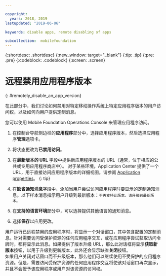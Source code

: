 ```yaml
---

copyright:
  years: 2018, 2019
lastupdated: "2019-06-06"

keywords: disable apps, remote disabling of apps

subcollection:  mobilefoundation
---
```


{:shortdesc: .shortdesc}
{:new_window: target="_blank"}
{:tip: .tip}
{:pre: .pre}
{:codeblock: .codeblock}
{:screen: .screen}

# 远程禁用应用程序版本
{: #remotely_disable_an_app_version}

在此部分中，我们讨论如何禁用对特定移动操作系统上特定应用程序版本的用户访问权，以及如何向用户提供定制消息。

您可以使用 Mobile Foundation Operations Console 来管理应用程序访问。

1. 在控制台导航侧边栏的**应用程序**部分中，选择应用程序版本，然后选择应用程序**管理**选项卡。
2. 将状态更改为**已禁用访问**。
3. 在**最新版本的 URL** 字段中提供新应用程序版本的 URL（通常，位于相应的公共或专用应用程序商店中）。
   对于某些环境，Application Center 提供了一个 URL，用于直接访问应用程序版本的详细视图。请参阅 [Application properties](https://mobilefirstplatform.ibmcloud.com/tutorials/en/foundation/8.0/appcenter/appcenter-console/#application-properties)。
   {: tip}

4. 在**缺省通知消息**字段中，添加当用户尝试访问应用程序时要显示的定制通知消息。以下样本消息指示用户升级到最新版本：`不再支持此版本。请升级到最新版本。`
5. 在**支持的语言环境**部分中，可以选择提供其他语言的通知消息。
6. 选择**保存**以应用更改。

用户运行已远程禁用的应用程序时，将显示一个对话窗口，其中包含配置的定制消息。针对需要访问受保护资源的任何应用程序交互，或在应用程序尝试获取访问令牌时，都将显示此消息。如果提供了版本升级 URL，那么此对话框将显示**获取新版本**按钮，以用于升级到更新版本，此外还会显示缺省**关闭**按钮。<br/>如果用户关闭对话窗口而不升级版本，那么他们可以继续使用不受保护的应用程序资源。但是，需要访问受保护资源的任何应用程序交互将使该对话窗口再次显示，并且不会授予该应用程序或用户对该资源的访问权。
